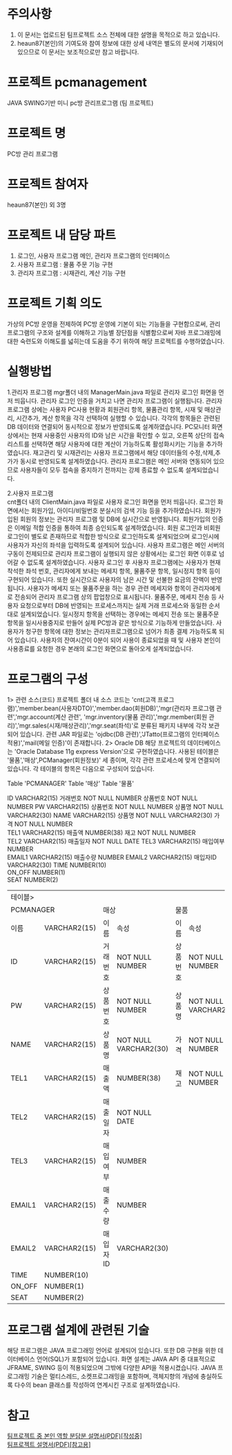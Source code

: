 # 주의사항
 1. 이 문서는 업로드된 팀프로젝트 소스 전체에 대한 설명을 목적으로 하고 있습니다. 
 2. heaun87(본인)의 기여도와 참여 정보에 대한 상세 내역은 별도의 문서에 기재되어 있으므로 이 문서는 보조적으로만 참고 바랍니다.  
 
# 프로젝트 pcmanagement
JAVA SWING기반 미니 pc방 관리프로그램 (팀 프로젝트)

# 프로젝트 명
 PC방 관리 프로그램

# 프로젝트 참여자 
 heaun87(본인) 외 3명

# 프로젝트 내 담당 파트
 1. 로그인, 사용자 프로그램 메인, 관리자 프로그램의 인터페이스
 2. 사용자 프로그램 : 물품 주문 기능 구현
 3. 관리자 프로그램 : 시재관리, 계산 기능 구현
 
# 프로젝트 기획 의도
 가상의 PC방 운영을 전제하여 PC방 운영에 기본이 되는 기능들을
구현함으로써, 관리 프로그램의 구조와 설계를 이해하고 기능별 장단점을 식별함으로써 자바
프로그래밍에 대한 숙련도와 이해도를 넓히는데 도움을 주기 위하여 해당 프로젝트를 수행하였습니다.

# 실행방법

  1.관리자 프로그램
 mgr폴더 내의 ManagerMain.java 파일로 관리자 로그인 화면을 먼저 띄웁니다. 관리자 로그인 인증을 
거치고 나면 관리자 프로그램이 실행됩니다.  관리자 프로그램 상에는 사용자 PC사용 현황과 회원관리 항목, 
물품관리 항목, 시재 및 매상관리, 시간추가, 계산 항목을 각각 선택하여 실행할 수 있습니다.
 각각의 항목들은 관련된 DB 데이터와 연결되어 동시적으로 정보가 반영되도록 설계하였습니다.
PC모니터 화면상에서는 현재 사용중인 사용자의 ID와 남은 시간을 확인할 수 있고, 오른쪽 상단의
접속리스트를 선택하면 해당 사용자에 대한 계산이 가능하도록 활성화시키는 기능을 추가하였습니다. 재고관리
및 시재관리는 사용자 프로그램에서 해당 데이터들의 수정,삭제,추가가 동시로 반영되도록 설계하였습니다.
관리자 프로그램은 메인 서버와 연동되어 있으므로 사용자들이 모두 접속을 중지하기 전까지는 강제 종료할 수 
없도록 설계되었습니다.

   2.사용자  프로그램   
  cnt폴더 내의 ClientMain.java 파일로 사용자 로그인 화면을 먼저 띄웁니다. 로그인 화면에서는 회원가입,
아이디/비밀번호 분실시의 검색 기능 등을 추가하였습니다. 회원가입된 회원의 정보는 관리자 프로그램 및
DB에 실시간으로 반영됩니다. 회원가입의 인증은 이메일 적합 인증을 통하여 최종 승인되도록 설계하였습니다.
회원 로그인과 비회원 로그인이 별도로 존재하므로 적합한 방식으로 로그인하도록 설계되었으며 로그인시에 사용자가 자신의
좌석을 입력하도록 설계되어 있습니다. 
사용자 프로그램은 메인 서버의 구동이 전제되므로 관리자 프로그램이 실행되지 않은 상황에서는 로그인 화면 이후로 넘어갈 수
없도록 설계하였습니다. 사용자 로그인 후 사용자 프로그램에는 사용자가 현재 착석한 좌석 번호, 관리자에게 보내는 메세지 항목,
물품주문 항목, 일시정지 항목 등이 구현되어 있습니다.  또한 실시간으로 사용자의 남은 시간 및 선불한 요금의 잔액이
반영됩니다. 사용자가 메세지 또는 물품주문을 하는 경우 관련 메세지와 항목이 관리자에게로 전송되어 관리자 프로그램 상의
팝업창으로 표시됩니다. 물품주문, 메세지 전송 등 사용자 요청으로부터 DB에 반영되는 프로세스까지는 실제 거래 프로세스와
동일한 순서대로 설계되었습니다. 일시정지 항목을 선택하는 경우에는 메세지 전송 또는 물품주문 항목을 일시사용중지로 만들어
실제 PC방과 같은 방식으로 기능하게 만들었습니다. 사용자가 청구한 항목에 대한 정보는 관리자프로그램으로 넘어가 최종 결제
가능하도록 되어 있습니다. 사용자의 잔여시간이 0분이 되어 사용이 종료되었을 때 및 사용자 본인이 사용종료를 요청한 경우
본래의 로그인 화면으로 돌아오게 설계되었습니다.

# 프로그램의 구성
   1> 관련 소스(코드) 
 프로젝트 폴더 내 소스 코드는 'cnt(고객 프로그램)','member.bean(사용자DTO)','member.dao(회원DB)','mgr(관리자 프로그램 관련','mgr.account(계산 관련',
'mgr.inventory(물품 관리)','mgr.member(회원 관리)','mgr.sales(시재/매상관리)','mgr.seat(좌석)'로 분류된 패키지 내부에 각각 보관되어 있습니다.
 관련 JAR 파일로는 'ojdbc(DB 관련)','JTatto(프로그램의 인터페이스 적용)','mail(메일 인증)'이 존재합니다.
  2> Oracle DB
 해당 프로젝트의 데이터베이스는 'Oracle Database 11g express Version'으로 구현하였습니다. 사용된 테이블은 '물품','매상',PCManager(회원정보)' 세 종이며,
각각 관련 프로세스에 맞게 연결되어 있습니다.  각 테이블의 항목은 다음으로 구성되어 있습니다.

Table 'PCMANAGER'			    Table '매상'		                Table '물품'

ID        VARCHAR2(15) 	거래번호 NOT NULL NUMBER    	  상품번호 NOT NULL NUMBER 
PW        VARCHAR2(15) 	상품번호 NOT NULL NUMBER 		    상품명 NOT NULL VARCHAR2(30) 
NAME      VARCHAR2(15) 	상품명 NOT NULL VARCHAR2(30)  	가격 NOT NULL NUMBER   
TEL1      VARCHAR2(15) 	매출액          NUMBER(38)   		재고 NOT NULL NUMBER  
TEL2      VARCHAR2(15) 	매출일자 NOT NULL DATE
TEL3      VARCHAR2(15)	 매입여부          NUMBER  
EMAIL1    VARCHAR2(15) 	매출수량          NUMBER 
EMAIL2    VARCHAR2(15) 	매입자ID          VARCHAR2(30) 
TIME      NUMBER(10)   
ON_OFF    NUMBER(1)    
SEAT      NUMBER(2)    
 <table>
   <tr><td colspan="6">테이블></td></tr>
   <tr><td colspan="2">PCMANAGER</td><td colspan="2">매상</td><td colspan="2">물품</td></tr> 
   <tr><td>이름</td><td>VARCHAR2(15)</td><td>이름</td><td>속성</td><td>이름</td><td>속성</td></tr>
   <tr><td>ID</td><td>VARCHAR2(15)</td><td>거래번호</td><td>NOT NULL NUMBER</td><td>상품번호</td><td>NOT NULL NUMBER </td></tr>
   <tr><td>PW</td><td>VARCHAR2(15)</td><td>상품번호</td><td>NOT NULL NUMBER</td><td>상품명</td><td>NOT NULL VARCHAR2(30)</td></tr>
   <tr><td>NAME</td><td>VARCHAR2(15)</td><td>상품명</td><td>NOT NULL VARCHAR2(30)</td><td>가격</td><td>NOT NULL NUMBER</td></tr>
   <tr><td>TEL1</td><td>VARCHAR2(15)</td><td>매출액</td><td>NUMBER(38)</td><td>재고</td><td>NOT NULL NUMBER</td></tr>
   <tr><td>TEL2</td><td>VARCHAR2(15)</td><td>매출일자</td><td>NOT NULL DATE</td><td rowspan="7" colspan="2"></td></tr>
   <tr><td>TEL3</td><td>VARCHAR2(15)</td><td>매입여부</td><td>NUMBER</td></tr>
   <tr><td>EMAIL1</td><td>VARCHAR2(15)</td><td>매출수량</td><td>NUMBER</td></tr>
   <tr><td>EMAIL2</td><td>VARCHAR2(15)</td><td>매입자ID</td><td>VARCHAR2(30)</td></tr>
   <tr><td>TIME</td><td>NUMBER(10)</td><td rowspan="3" colspan="2"></td></tr>
   <tr><td>ON_OFF</td><td>NUMBER(1)</td></tr>
   <tr><td>SEAT</td><td>NUMBER(2)</td></tr>
</table>

# 프로그램 설계에 관련된 기술
 해당 프로그램은 JAVA 프로그래밍 언어로 설계되어 있습니다. 또한 DB 구현을 위한 데이터베이스 언어(SQL)가 포함되어 있습니다. 화면 설계는 JAVA API 중
대표적으로 JFRAME, SWING 등이 적용되었으며 그밖에 다양한 API을 적용시켰습니다. JAVA 프로그래밍 기술은 멀티스레드, 소켓프로그래밍을 포함하며,
객체지향의 개념에 충실하도록 다수의 bean 클래스를 작성하여 연계시킨 구조로 설계하였습니다.

# 참고

 <a href="#">팀프로젝트 중 본인 역할 분담분 설명서(PDF)[작성중]</a><br>
 <a href="https://drive.google.com/open?id=1WtERjyNFkspwlDFMkLOpS1nj3XVThunA">팀프로젝트 설명서(PDF)[참고용]</a>

